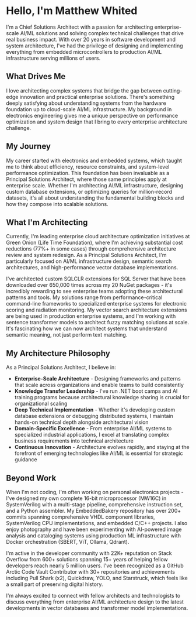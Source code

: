 # Hello, I'm Matthew Whited

I'm a Chief Solutions Architect with a passion for architecting enterprise-scale AI/ML solutions and solving complex technical challenges that drive real business impact. With over 20 years in software development and system architecture, I've had the privilege of designing and implementing everything from embedded microcontrollers to production AI/ML infrastructure serving millions of users.

## What Drives Me

I love architecting complex systems that bridge the gap between cutting-edge innovation and practical enterprise solutions. There's something deeply satisfying about understanding systems from the hardware foundation up to cloud-scale AI/ML infrastructure. My background in electronics engineering gives me a unique perspective on performance optimization and system design that I bring to every enterprise architecture challenge.

## My Journey

My career started with electronics and embedded systems, which taught me to think about efficiency, resource constraints, and system-level performance optimization. This foundation has been invaluable as a Principal Solutions Architect, where those same principles apply at enterprise scale. Whether I'm architecting AI/ML infrastructure, designing custom database extensions, or optimizing queries for million-record datasets, it's all about understanding the fundamental building blocks and how they compose into scalable solutions.

## What I'm Architecting

Currently, I'm leading enterprise cloud architecture optimization initiatives at Green Onion (Life Time Foundation), where I'm achieving substantial cost reductions (77%+ in some cases) through comprehensive architecture review and system redesign. As a Principal Solutions Architect, I'm particularly focused on AI/ML infrastructure design, semantic search architectures, and high-performance vector database implementations. 

I've architected custom SQLCLR extensions for SQL Server that have been downloaded over 650,000 times across my 20 NuGet packages - it's incredibly rewarding to see enterprise teams adopting these architectural patterns and tools. My solutions range from performance-critical command-line frameworks to specialized enterprise systems for electronic scoring and radiation monitoring. My vector search architecture extensions are being used in production enterprise systems, and I'm working with sentence transformer models to architect fuzzy matching solutions at scale. It's fascinating how we can now architect systems that understand semantic meaning, not just perform text matching.

## My Architecture Philosophy

As a Principal Solutions Architect, I believe in:
- **Enterprise-Scale Architecture** - Designing frameworks and patterns that scale across organizations and enable teams to build consistently
- **Knowledge Transfer Leadership** - I've run .NET boot camps and AI training programs because architectural knowledge sharing is crucial for organizational scaling
- **Deep Technical Implementation** - Whether it's developing custom database extensions or debugging distributed systems, I maintain hands-on technical depth alongside architectural vision
- **Domain-Specific Excellence** - From enterprise AI/ML systems to specialized industrial applications, I excel at translating complex business requirements into technical architecture
- **Continuous Innovation** - Architecture evolves rapidly, and staying at the forefront of emerging technologies like AI/ML is essential for strategic guidance

## Beyond Work

When I'm not coding, I'm often working on personal electronics projects - I've designed my own complete 16-bit microprocessor (MW16C) in SystemVerilog with a multi-stage pipeline, comprehensive instruction set, and a Python assembler. My EmbeddedBakery repository has over 200+ commits spanning comprehensive VHDL component libraries, SystemVerilog CPU implementations, and embedded C/C++ projects. I also enjoy photography and have been experimenting with AI-powered image analysis and cataloging systems using production ML infrastructure with Docker orchestration (SBERT, ViT, Ollama, Qdrant).

I'm active in the developer community with 22K+ reputation on Stack Overflow from 600+ solutions spanning 15+ years of helping fellow developers reach nearly 5 million users. I've been recognized as a GitHub Arctic Code Vault Contributor with 30+ repositories and achievements including Pull Shark (x2), Quickdraw, YOLO, and Starstruck, which feels like a small part of preserving digital history.

I'm always excited to connect with fellow architects and technologists to discuss everything from enterprise AI/ML architecture design to the latest developments in vector databases and transformer model implementations.